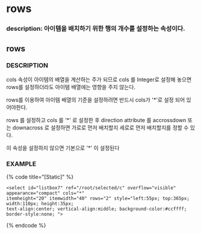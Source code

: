# rows

### description: 아이템을 배치하기 위한 행의 개수를 설정하는 속성이다.

## rows

### DESCRIPTION

cols 속성이 아이템의 배열을 계산하는 주가 되므로 cols 를 Integer로 설정해 놓으면 rows를 설정하더라도 아이템 배열에는 영향을 주지 않는다.

rows를 이용하여 아이템 배열의 기준을 설정하려면 반드시 cols가 '\*'로 설정 되어 있어야한다.

rows 를 설정하고 cols 를 '\*' 로 설정한 후 direction attribute 를 accrossdown 또는 downacross 로 설정하면 가로로 먼저 배치할지 세로로 먼저 배치할지를 정할 수 있다.

이 속성을 설정하지 않으면 기본으로 '\*' 이 설정된다

### EXAMPLE

{% code title="\[Static\]" %}
```markup
<select id="listbox7" ref="/root/selected/c" overflow="visible" appearance="compact" cols="*" 
itemheight="20" itemwidth="40" rows="2" style="left:55px; top:365px; width:110px; height:35px; 
text-align:center; vertical-align:middle; background-color:#ccffff; border-style:none; ">
```
{% endcode %}

